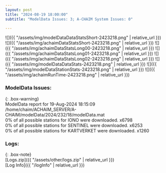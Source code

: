 ```yaml
---
layout: post
title: "2024-08-19 18:00:00"
subtitle: "ModelData Issues: 3; A-CHAIM System Issues: 0"

---
```


![]({{ "/assets/img/modelDataDataStatsShort-2423218.png" | relative_url }})
![]({{ "/assets/img/achaimDataStatsShort-2423218.png" | relative_url }})
![]({{ "/assets/img/achaimDataStatsLong00-2423218.png" | relative_url }})
![]({{ "/assets/img/achaimDataStatsLong01-2423218.png" | relative_url }})
![]({{ "/assets/img/achaimDataStatsLong02-2423218.png" | relative_url }})
![]({{ "/assets/img/modelDataDataStats-2423218.png" | relative_url }})
![]({{ "/assets/img/modelDataStationStats-2423218.png" | relative_url }})
![]({{ "/assets/img/achaimRunTime-2423218.png" | relative_url }})


### ModelData Issues:  
  
{: .box-warning}  
 ModelData report for 19-Aug-2024 18:15:09   
 /home/chaim/ACHAIM_SERVER/A-CHAIM/modelData/2024/232/18/modelData.mat   
 0% of all possible stations for IONO were downloaded. x6798   
 0% of all possible stations for SENTINEL were downloaded. x6253   
 0% of all possible stations for KARTVERKET were downloaded. x1260   
  


### Logs:  
  
{: .box-note}  
[Logs.zip]({{ "/assets/other/logs.zip" | relative_url }})  
[Log Info]({{ "/logInfo" | relative_url }})  
